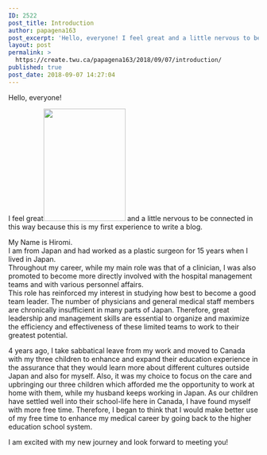 ```yaml
---
ID: 2522
post_title: Introduction
author: papagena163
post_excerpt: 'Hello, everyone! I feel great and a little nervous to be connected in this way because this is my first experience to write a blog. My Name is Hiromi. I am from Japan and had worked as a plastic surgeon for 15 years when I lived in Japan. Throughout my career, while my main role &hellip; <p><a href="https://create.twu.ca/papagena163/2018/09/07/introduction/">Continue reading<span> "Introduction"</span></a></p>'
layout: post
permalink: >
  https://create.twu.ca/papagena163/2018/09/07/introduction/
published: true
post_date: 2018-09-07 14:27:04
---
```

Hello, everyone!

I feel great<img class="wp-image-16 alignleft" src="http://create.twu.ca/papagena163/files/2018/09/Hasegawa_Hiromi-219x300.jpg" alt="" width="165" height="226" srcset="https://create.twu.ca/papagena163/files/2018/09/Hasegawa_Hiromi-219x300.jpg 219w, https://create.twu.ca/papagena163/files/2018/09/Hasegawa_Hiromi-768x1051.jpg 768w, https://create.twu.ca/papagena163/files/2018/09/Hasegawa_Hiromi-748x1024.jpg 748w" sizes="(max-width: 165px) 100vw, 165px" /> and a little nervous to be connected in this way because this is my first experience to write a blog.

My Name is Hiromi.<br />
I am from Japan and had worked as a plastic surgeon for 15 years when I lived in Japan.<br />
Throughout my career, while my main role was that of a clinician, I was also promoted to become more directly involved with the hospital management teams and with various personnel affairs.<br />
This role has reinforced my interest in studying how best to become a good team leader. The number of physicians and general medical staff members are chronically insufficient in many parts of Japan. Therefore, great leadership and management skills are essential to organize and maximize the efficiency and effectiveness of these limited teams to work to their greatest potential.

4 years ago, I take sabbatical leave from my work and moved to Canada with my three children to enhance and expand their education experience in the assurance that they would learn more about different cultures outside Japan and also for myself. Also, it was my choice to focus on the care and upbringing our three children which afforded me the opportunity to work at home with them, while my husband keeps working in Japan. As our children have settled well into their school-life here in Canada, I have found myself with more free time. Therefore, I began to think that I would make better use of my free time to enhance my medical career by going back to the higher education school system.

I am excited with my new journey and look forward to meeting you!